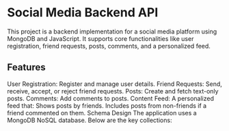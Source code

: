 
# Social Media Backend API
This project is a backend implementation for a social media platform using MongoDB and JavaScript. It supports core functionalities like user registration, friend requests, posts, comments, and a personalized feed.

## Features
User Registration: Register and manage user details.
Friend Requests: Send, receive, accept, or reject friend requests.
Posts: Create and fetch text-only posts.
Comments: Add comments to posts.
Content Feed: A personalized feed that:
Shows posts by friends.
Includes posts from non-friends if a friend commented on them.
Schema Design
The application uses a MongoDB NoSQL database. Below are the key collections:


